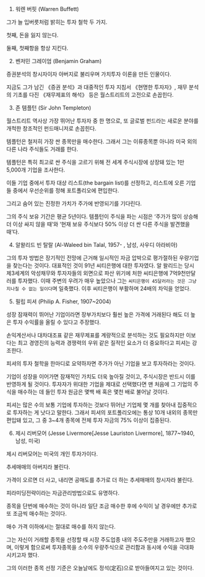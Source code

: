 1. 워렌 버핏 (Warren Buffett)

그가 늘 입버릇처럼 밝히는 투자 철학 두 가지.

첫째, 돈을 잃지 않는다.

둘째, 첫째항을 항상 지킨다.

2. 벤저민 그레이엄 (Benjamin Graham)

증권분석의 창시자이자 아버지로 불리우며 가치투자 이론을 만든 인물이다.

지금도 그가 남긴 《증권 분석》과 대중적인 투자 지침서 《현명한 투자자》, 재무 분석의 기초를 다진 《재무제표의 해석》 등은 월스트리트의 고전으로 손꼽힌다.

3. 존 템플턴 (Sir John Templeton)

월스트리트 역사상 가장 뛰어난 투자자 중 한 명으로, 또 글로벌 펀드라는 새로운 분야를 개척한 창조적인 펀드매니저로 손꼽힌다. 

템플턴은 철저히 가장 싼 종목만을 매수한다. 그래서 그는 이류종목뿐 아니라 미국 외의 다른 나라 주식들도 거래를 한다.

템플턴은 특히 최고로 싼 주식을 고르기 위해 전 세계 주식시장에 상장돼 있는 1만 5,000개 기업을 조사한다.

이들 기업 중에서 투자 대상 리스트(the bargain list)를 선정하고, 리스트에 오른 기업들 중에서 우선순위를 정해 포트폴리오에 편입한다.

그리고 숨어 있는 진정한 가치가 주가에 반영되기를 기다린다.

그의 주식 보유 기간은 평균 5년이다. 템플턴이 주식을 파는 시점은 ‘주가가 많이 상승해 더 이상 싸지 않을 때’와 ‘현재 보유 주식보다 50% 이상 더 싼 다른 주식을 발견했을 때’다. 

4. 알왈리드 빈 탈랄 (Al-Waleed bin Talal, 1957- , 남성, 사우디 아라비아)

그의 투자 방법은 장기적인 전망에 근거해 일시적인 자금 압박으로 평가절하된 우량기업을 찾는다는 것이다. 대표적인 것이 91년 씨티은행에 대한 투자였다. 알 왈리드는 당시 제3세계의 악성채무와 투자자들의 외면으로 파산 위기에 처한 씨티은행에 7억9천만달러를 투자했다. 이때 주변의 우려가 매우 높았으나 그는 `씨티은행이 45달러라는 것은 그냥 지나칠 수 없는 일이다`며 일축했다. 이후 씨티은행이 부활하며 24배의 차익을 얻었다. 

5. 필립 피셔 (Philip A. Fisher, 1907~2004)

성장 잠재력이 뛰어난 기업이라면 장부가치보다 훨씬 높은 가격에 거래된다 해도 더 높은 투자 수익률을 올릴 수 있다고 주장했다.

손익계산서나 대차대조표 같은 재무제표를 계량적으로 분석하는 것도 필요하지만 이보다는 최고 경영진의 능력과 경쟁력의 우위 같은 질적인 요소가 더 중요하다고 피셔는 강조한다.

피셔의 투자 철학을 한마디로 요약하자면 주가가 아닌 기업을 보고 투자하라는 것이다.

기업이 성장을 이어가면 잠재적인 가치도 더욱 높아질 것이고, 주식시장은 반드시 이를 반영하게 될 것이다. 투자자가 위대한 기업을 제대로 선택했다면 맨 처음에 그 기업의 주식을 매수하는 데 들인 투자 원금은 몇백 배 혹은 몇천 배로 불어날 것이다. 

피셔는 많은 수의 보통 기업에 투자하는 것보다 뛰어난 기업체 몇 개를 찾아내 집중적으로 투자하는 게 낫다고 말한다. 그래서 피셔의 포트폴리오에는 통상 10개 내외의 종목만 편입돼 있고, 그 중 3~4개 종목에 전체 투자 자금의 75% 이상이 집중된다. 


6. 제시 리버모어 (Jesse Livermore[Jesse Lauriston Livermore], 1877~1940, 남성, 미국)

제시 리버모어는 미국의 개인 투자가이다.

추세매매의 아버지라 불린다.

가격이 오르면 더 사고, 내리면 공매도를 추가로 더 하는 추세매매의 창시자라 불린다.

피라미딩전략이라는 자금관리방법으로도 유명하다.

종목을 단번에 매수하는 것이 아니라 일단 조금 매수한 후에 수익이 날 경우에만 추가로 또 조금씩 매수하는 것이다.

매수 가격 이하에서는 절대로 매수를 하지 않는다.

그는 자신이 거래할 종목을 선정할 때 시장 주도업종 내의 주도주만을 거래하고자 했으며, 이렇게 함으로써 투자종목을 소수의 우량주식으로 관리함과 동시에 수익을 극대화 시키고자 했다.

그의 이러한 종목 선정 기준은 오늘날에도 정석(定石)으로 받아들여지고 있는 것이다.

